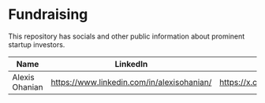 # Fundraising
This repository has socials and other public information about prominent startup investors.

|Name|LinkedIn|X|Wesbite|Type|
|----|--------|-|----|----|
|Alexis Ohanian|https://www.linkedin.com/in/alexisohanian/|https://x.com/alexisohanian|

